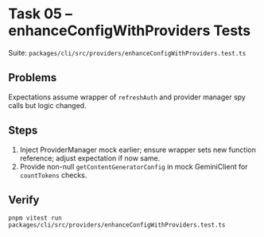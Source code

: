 # Task 05 – enhanceConfigWithProviders Tests

Suite: `packages/cli/src/providers/enhanceConfigWithProviders.test.ts`

## Problems

Expectations assume wrapper of `refreshAuth` and provider manager spy calls but logic changed.

## Steps

1. Inject ProviderManager mock earlier; ensure wrapper sets new function reference; adjust expectation if now same.
2. Provide non-null `getContentGeneratorConfig` in mock GeminiClient for `countTokens` checks.

## Verify

`pnpm vitest run packages/cli/src/providers/enhanceConfigWithProviders.test.ts`
